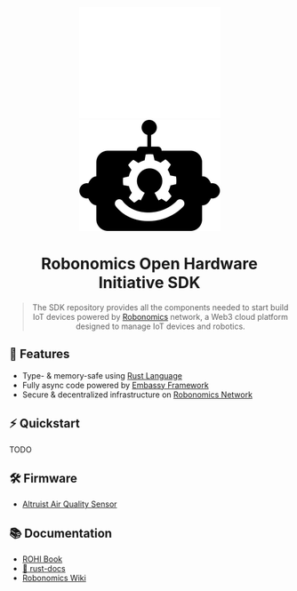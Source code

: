 <div align="center">
  
![ROHI Logo](./docs/images/robo-hw-logo-white.png#gh-dark-mode-only)
![ROHI Logo](./docs/images/robo-hw-logo-black.png#gh-light-mode-only)
  
# Robonomics Open Hardware Initiative SDK


> The SDK repository provides all the components needed to start build IoT devices
> powered by [Robonomics](https://robonomics.network/) network, a Web3 cloud platform
> designed to manage IoT devices and robotics.

</div>

## 🌟 Features

* Type- & memory-safe using [Rust Language](https://www.rust-lang.org/)
* Fully async code powered by [Embassy Framework](https://embassy.dev/)
* Secure & decentralized infrastructure on [Robonomics Network](https://robonomics.network/)

## ⚡ Quickstart

TODO

## 🛠️ Firmware

* [Altruist Air Quality Sensor](https://github.com/akagi-dev/rohi-sdk/tree/master/altruist#-altruist-firmware)

## 📚 Documentation

* [ROHI Book](https://rohi.akagi.dev)
* [🦀 rust-docs](https://akagi-dev.github.io/rohi-sdk/master/rohi_sdk_docs/index.html)
* [Robonomics Wiki](https://wiki.robonomics.network/)

